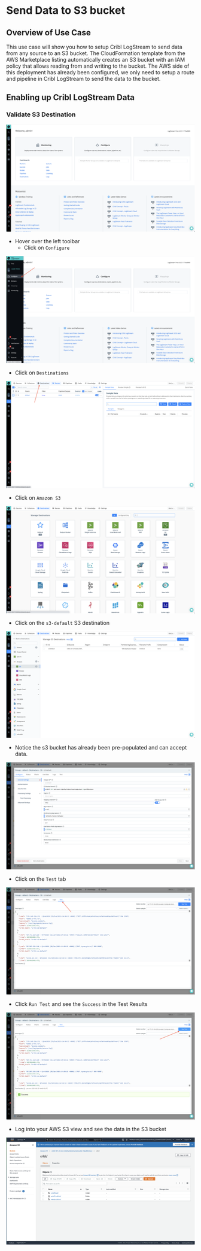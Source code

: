 # Send Data to S3 bucket

## Overview of Use Case
This use case will show you how to setup Cribl LogStream to send data from any source to an S3 bucket. The CloudFormation template from the AWS Marketplace listing automatically creates an S3 bucket with an IAM policy that allows reading from and writing to the bucket. The AWS side of this deployment has already been configured, we only need to setup a route and pipeline in Cribl LogStream to send the data to the bucket.


## Enabling up Cribl LogStream Data

### Validate S3 Destination 

![Cribl Sources Screen](/docs/screenshots/s3bucket/s3dest/s3-dest-01.png)

- Hover over the left toolbar
    - Click on `Configure`

![Cribl Sources Screen](/docs/screenshots/s3bucket/s3dest/s3-dest-02.png)

- Click on `Destinations`

![Cribl Sources Screen](/docs/screenshots/s3bucket/s3dest/s3-dest-03.png)

- Click on `Amazon S3`

![Cribl Sources Screen](/docs/screenshots/s3bucket/s3dest/s3-dest-04.png)

- Click on the `s3-default` S3 destination

![Cribl Sources Screen](/docs/screenshots/s3bucket/s3dest/s3-dest-05.png)

- Notice the s3 bucket has already been pre-populated and can accept data.

![Cribl Sources Screen](/docs/screenshots/s3bucket/s3dest/s3-dest-06.png)

- Click on the `Test` tab

![Cribl Sources Screen](/docs/screenshots/s3bucket/s3dest/s3-dest-07.png)

- Click `Run Test` and see the `Success` in the Test Results

![Cribl Sources Screen](/docs/screenshots/s3bucket/s3dest/s3-dest-08.png)

- Log into your AWS S3 view and see the data in the S3 bucket

![Cribl Sources Screen](/docs/screenshots/s3bucket/s3dest/s3-dest-09.png)